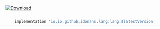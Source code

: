 [ ![Download](https://api.bintray.com/packages/idonans/maven/lang/images/download.svg) ](https://bintray.com/idonans/maven/lang/_latestVersion)

```groovy

    implementation 'io.io.github.idonans.lang:lang:$latestVersion'

```
